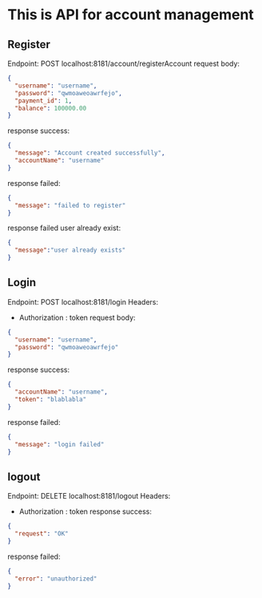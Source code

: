 # This is API for account management

## Register
Endpoint: POST localhost:8181/account/registerAccount
request body:

```json
{
  "username": "username",
  "password": "qwmoaweoawrfejo",
  "payment_id": 1,
  "balance": 100000.00
}
```
response success:
```json
{
  "message": "Account created successfully",
  "accountName": "username"
}
```
response failed:
```json
{
  "message": "failed to register"
}
```

response failed user already exist:
```json
{
  "message":"user already exists"
}
```

## Login
Endpoint: POST localhost:8181/login
Headers:
- Authorization : token
request body:
```json
{
  "username": "username",
  "password": "qwmoaweoawrfejo"
}
```

response success:
```json
{
  "accountName": "username",
  "token": "blablabla"
}
```
response failed:
```json
{
  "message": "login failed"
}
```

## logout
Endpoint: DELETE localhost:8181/logout
Headers:
- Authorization : token
  response success:
```json
{
  "request": "OK"
}
```

response failed:
```json
{
  "error": "unauthorized"
}
```


